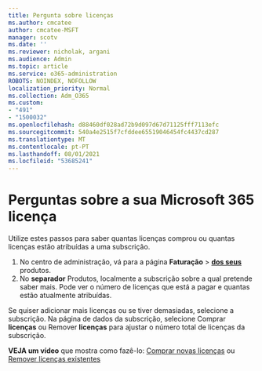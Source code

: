 ```yaml
---
title: Pergunta sobre licenças
ms.author: cmcatee
author: cmcatee-MSFT
manager: scotv
ms.date: ''
ms.reviewer: nicholak, argani
ms.audience: Admin
ms.topic: article
ms.service: o365-administration
ROBOTS: NOINDEX, NOFOLLOW
localization_priority: Normal
ms.collection: Adm_O365
ms.custom:
- "491"
- "1500032"
ms.openlocfilehash: d88460df028ad72b9d097d67d71125fff7113efc
ms.sourcegitcommit: 540a4e2515f7cfddee65519046454fc4437cd287
ms.translationtype: MT
ms.contentlocale: pt-PT
ms.lasthandoff: 08/01/2021
ms.locfileid: "53685241"
---
```

# <a name="questions-about-your-microsoft-365-license"></a>Perguntas sobre a sua Microsoft 365 licença

Utilize estes passos para saber quantas licenças comprou ou quantas licenças estão atribuídas a uma subscrição.
  
1. No centro de administração, vá para a página **Faturação** \> **[dos seus](https://go.microsoft.com/fwlink/p/?linkid=842054)** produtos.
2. No **separador** Produtos, localmente a subscrição sobre a qual pretende saber mais. Pode ver o número de licenças que está a pagar e quantas estão atualmente atribuídas.

Se quiser adicionar mais licenças ou se tiver demasiadas, selecione a subscrição. Na página de dados da subscrição, selecione Comprar **licenças** ou Remover **licenças** para ajustar o número total de licenças da subscrição.

**VEJA um vídeo** que mostra como fazê-lo: [Comprar novas licenças](https://go.microsoft.com/fwlink/p/?linkid=2154857) ou [Remover licenças existentes](https://go.microsoft.com/fwlink/p/?linkid=2154938)